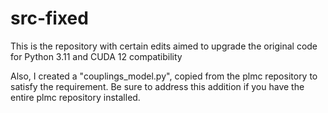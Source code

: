 # src-fixed
This is the repository with certain edits aimed to upgrade the original code for Python 3.11 and CUDA 12 compatibility

Also, I created a "couplings_model.py", copied from the plmc repository to satisfy the requirement. Be sure to address this addition if you have the entire plmc repository installed.
